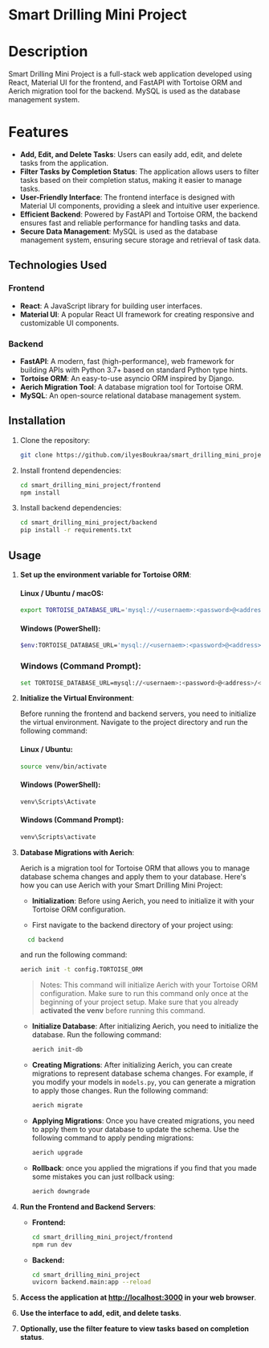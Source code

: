 # Smart Drilling Mini Project

# Description
Smart Drilling Mini Project is a full-stack web application developed using React, Material UI
for the frontend, and FastAPI with Tortoise ORM and Aerich migration tool for the backend.
MySQL is used as the database management system.

# Features

- **Add, Edit, and Delete Tasks**: Users can easily add, edit, and delete tasks from the application.
- **Filter Tasks by Completion Status**: The application allows users to filter tasks based on their completion status, making it easier to manage tasks.
- **User-Friendly Interface**: The frontend interface is designed with Material UI components, providing a sleek and intuitive user experience.
- **Efficient Backend**: Powered by FastAPI and Tortoise ORM, the backend ensures fast and reliable performance for handling tasks and data.
- **Secure Data Management**: MySQL is used as the database management system, ensuring secure storage and retrieval of task data.

## Technologies Used

### Frontend
- **React**: A JavaScript library for building user interfaces.
- **Material UI**: A popular React UI framework for creating responsive and customizable UI components.

### Backend
- **FastAPI**: A modern, fast (high-performance), web framework for building APIs with Python 3.7+ based on standard Python type hints.
- **Tortoise ORM**: An easy-to-use asyncio ORM inspired by Django.
- **Aerich Migration Tool**: A database migration tool for Tortoise ORM.
- **MySQL**: An open-source relational database management system.

## Installation

1. Clone the repository:
    ```bash
    git clone https://github.com/ilyesBoukraa/smart_drilling_mini_project.git
    ```

2. Install frontend dependencies:
    ```bash
    cd smart_drilling_mini_project/frontend
    npm install
    ```

3. Install backend dependencies:
    ```bash
    cd smart_drilling_mini_project/backend
    pip install -r requirements.txt
    ```
## Usage

1. **Set up the environment variable for Tortoise ORM**:
    #### Linux / Ubuntu / macOS:
    
    ```bash
    export TORTOISE_DATABASE_URL='mysql://<usernaem>:<password>@<address>/<database_name>'
    ```
    #### Windows (PowerShell):
    
    ``` bash
    $env:TORTOISE_DATABASE_URL='mysql://<usernaem>:<password>@<address>/<database_name>'
    ```
    ### Windows (Command Prompt):
    ``` bash 
    set TORTOISE_DATABASE_URL=mysql://<usernaem>:<password>@<address>/<database_name>
    ```
   
2. **Initialize the Virtual Environment**:
   
   Before running the frontend and backend servers, you need to initialize the virtual environment. Navigate to the project directory and run the following command:

    #### Linux / Ubuntu:

    ```bash
    source venv/bin/activate
    ```

    #### Windows (PowerShell):

    ```powershell
    venv\Scripts\Activate
    ```

    #### Windows (Command Prompt):

    ```cmd
    venv\Scripts\activate
    ```
3. **Database Migrations with Aerich**:

   Aerich is a migration tool for Tortoise ORM that allows you to manage database schema changes and apply them to your database. Here's how you can use Aerich with your Smart Drilling Mini Project:

   - **Initialization**: Before using Aerich, you need to initialize it with your Tortoise ORM configuration.
   
   -  First navigate to the backend directory of your project using:
    ```bash
      cd backend
    ```
     and run the following command:
     ```bash
     aerich init -t config.TORTOISE_ORM
     ```
    > Notes:
    > This command will initialize Aerich with your Tortoise ORM configuration.
    > Make sure to run this command only once at the beginning of your project setup.
    > Make sure that you already **activated the venv** before running this command.

   - **Initialize Database**: After initializing Aerich, you need to initialize the database. Run the following command:
     ```bash
     aerich init-db
     ```
     
   - **Creating Migrations**: After initializing Aerich, you can create migrations to represent database schema changes. For example, if you modify your models in `models.py`, you can generate a migration to apply those changes. Run the following command:
     ```bash
     aerich migrate
     ```

   - **Applying Migrations**: Once you have created migrations, you need to apply them to your database to update the schema. Use the following command to apply pending migrations:
     ```bash
     aerich upgrade
     ```
    - **Rollback**: once you applied the migrations if you find that you made some mistakes you can just rollback using:
         ```bash
         aerich downgrade
         ```

3. **Run the Frontend and Backend Servers**:
   - **Frontend:**
     ```bash
     cd smart_drilling_mini_project/frontend
     npm run dev
     ```
   - **Backend:**
     ```bash
     cd smart_drilling_mini_project
     uvicorn backend.main:app --reload
     ```

4. **Access the application at [http://localhost:3000](http://localhost:3000) in your web browser**.
5. **Use the interface to add, edit, and delete tasks**.
6. **Optionally, use the filter feature to view tasks based on completion status**.
